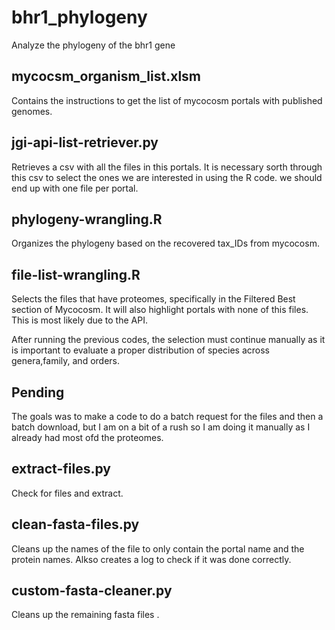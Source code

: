 # bhr1_phylogeny
Analyze the phylogeny of the bhr1 gene

## mycocsm_organism_list.xlsm
Contains the instructions to get the list of mycocosm portals with published genomes.

## jgi-api-list-retriever.py
Retrieves a csv with all the files in this portals. It is necessary sorth through this csv to select the ones we are interested in using the R code. we should end up with one file per portal.

## phylogeny-wrangling.R
Organizes the phylogeny based on the recovered tax_IDs from mycocosm.

## file-list-wrangling.R
Selects the files that have proteomes, specifically in the Filtered Best section of Mycocosm. It will also highlight portals with none of this files. This is most likely due to the API.

After running the previous codes, the selection must continue manually as it is important to evaluate a proper distribution of species across genera,family, and orders.

## Pending
The goals was to make a code to do a batch request for the files and then a batch download, but I am on a bit of a rush so I am doing it manually as I already had most ofd the proteomes.

## extract-files.py
Check for files and extract.

## clean-fasta-files.py
Cleans up the names of the file to only contain the portal name and the protein names. Alkso creates a log to check if it was done correctly.

## custom-fasta-cleaner.py
Cleans up the remaining fasta files .